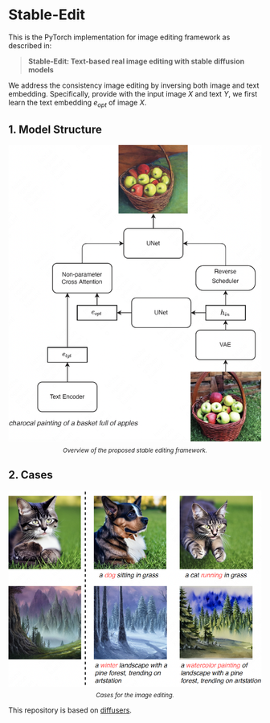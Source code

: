 # Stable-Edit 

This is the PyTorch implementation for image editing framework as described in: 

> **Stable-Edit: Text-based real image editing with stable diffusion models**

We address the consistency image editing by inversing both image and text embedding. Specifically, provide with the input image $X$ and text $Y$, we first learn the text embedding $e_{opt}$ of image $X$.

## 1. Model Structure 

<p align="center">
     <img src="figures/framework.png" alt="Stable edit framework">
     <br/>
     <sub><em>
     Overview of the proposed stable editing framework.
    </em></sub>
</p>

## 2. Cases

<p align="center">
     <img src="figures/case.png" alt="Edited cases">
     <br/>
     <sub><em>
     Cases for the image editing.
    </em></sub>
</p>



This repository is based on [diffusers](https://github.com/huggingface/diffusers).
